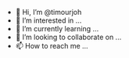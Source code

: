 - 👋 Hi, I’m @timourjoh
- 👀 I’m interested in ...
- 🌱 I’m currently learning ...
- 💞️ I’m looking to collaborate on ...
- 📫 How to reach me ...

<!---
timourjoh/timourjoh is a ✨ special ✨ repository because its `README.md` (this file) appears on your GitHub profile.
You can click the Preview link to take a look at your changes.
--->

